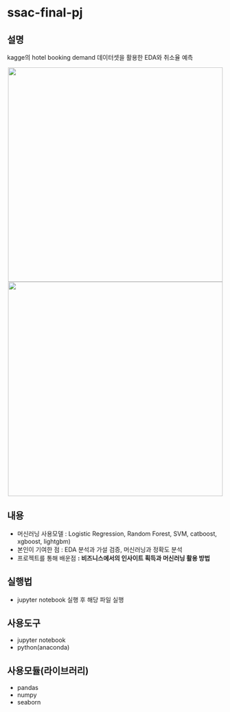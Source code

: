 # ssac-final-pj

## 설명

kagge의 hotel booking demand 데이터셋을 활용한 EDA와 취소율 예측
<p align="center">
  <img src="https://user-images.githubusercontent.com/72251471/111891942-234e4380-8a3a-11eb-80c1-bb945a722635.png" width = "500"/>
  <img src="https://user-images.githubusercontent.com/72251471/111891945-25180700-8a3a-11eb-9fbe-ffcd8810fb28.png" width = "500"/>
</p>


## 내용
- 머신러닝 사용모델 : Logistic Regression, Random Forest, SVM, catboost, xgboost, lightgbm)
- 본인이 기여한 점 : EDA 분석과 가설 검증, 머신러닝과 정확도 분석
- 프로젝트를 통해 배운점 **: 비즈니스에서의 인사이트 획득과 머신러닝 활용 방법**

## 실행법
- jupyter notebook 실행 후 해당 파일 실행

## 사용도구
- jupyter notebook
- python(anaconda)

## 사용모듈(라이브러리)
- pandas
- numpy
- seaborn

